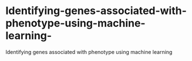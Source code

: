 # Identifying-genes-associated-with-phenotype-using-machine-learning-
Identifying genes associated with phenotype using machine learning 
